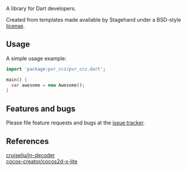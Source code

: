A library for Dart developers.

Created from templates made available by Stagehand under a BSD-style
[license](https://github.com/dart-lang/stagehand/blob/master/LICENSE).

## Usage

A simple usage example:

```dart
import 'package:pvr_ccz/pvr_ccz.dart';

main() {
  var awesome = new Awesome();
}
```

## Features and bugs

Please file feature requests and bugs at the [issue tracker][tracker].

[tracker]: http://example.com/issues/replaceme

## References

[cruiseliu/jn-decoder](https://github.com/cruiseliu/jn-decoder)  
[cocos-creator/cocos2d-x-lite](https://github.com/cocos-creator/cocos2d-x-lite/)  
